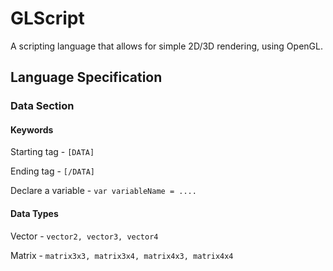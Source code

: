 # GLScript
A scripting language that allows for simple 2D/3D rendering, using OpenGL.

## Language Specification

### Data Section

#### Keywords

Starting tag - `[DATA]`

Ending tag - `[/DATA]`

Declare a variable - `var variableName = ....`

#### Data Types

Vector - `vector2, vector3, vector4`

Matrix - `matrix3x3, matrix3x4, matrix4x3, matrix4x4`